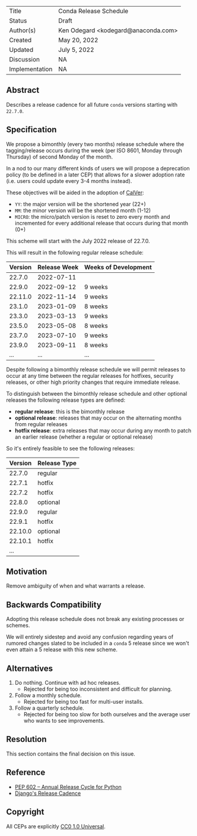 <table>
<tr><td> Title </td><td> Conda Release Schedule </td>
<tr><td> Status </td><td> Draft </td></tr>
<tr><td> Author(s) </td><td> Ken Odegard &lt;kodegard@anaconda.com&gt; </td></tr>
<tr><td> Created </td><td> May 20, 2022 </td></tr>
<tr><td> Updated </td><td> July 5, 2022 </td></tr>
<tr><td> Discussion </td><td> NA </td></tr>
<tr><td> Implementation </td><td> NA </td></tr>
</table>

## Abstract

Describes a release cadence for all future `conda` versions starting with `22.7.0`.

## Specification

We propose a bimonthly (every two months) release schedule where the tagging/release occurs during the week (per ISO 8601, Monday through Thursday) of second Monday of the month.

In a nod to our many different kinds of users we will propose a deprecation policy (to be defined in a later CEP) that allows for a slower adoption rate (i.e. users could update every 3-4 months instead).

These objectives will be aided in the adoption of [CalVer](https://calver.org/):
- `YY`: the major version will be the shortened year (22+)
- `MM`: the minor version will be the shortened month (1-12)
- `MICRO`: the micro/patch version is reset to zero every month and incremented for every additional release that occurs during that month (0+)

This scheme will start with the July 2022 release of 22.7.0.

This will result in the following regular release schedule:

| Version | Release Week | Weeks of Development |
|---|---|---|
| 22.7.0 | 2022-07-11 | |
| 22.9.0 | 2022-09-12 | 9 weeks |
| 22.11.0 | 2022-11-14 | 9 weeks |
| 23.1.0 | 2023-01-09 | 8 weeks |
| 23.3.0 | 2023-03-13 | 9 weeks |
| 23.5.0 | 2023-05-08 | 8 weeks |
| 23.7.0 | 2023-07-10 | 9 weeks |
| 23.9.0 | 2023-09-11 | 8 weeks |
| ... | ... | ... |

Despite following a bimonthly release schedule we will permit releases to occur at any time between the regular releases for hotfixes, security releases, or other high priority changes that require immediate release.

To distinguish between the bimonthly release schedule and other optional releases the following release types are defined:

- **regular release**: this is the bimonthly release
- **optional release**: releases that may occur on the alternating months from regular releases
- **hotfix release**: extra releases that may occur during any month to patch an earlier release (whether a regular or optional release)

So it's entirely feasible to see the following releases:

| Version | Release Type |
|---|---|
| 22.7.0 | regular |
| 22.7.1 | hotfix |
| 22.7.2 | hotfix |
| 22.8.0 | optional |
| 22.9.0 | regular |
| 22.9.1 | hotfix |
| 22.10.0 | optional |
| 22.10.1 | hotfix |
| ... | |

## Motivation

Remove ambiguity of when and what warrants a release.

## Backwards Compatibility

Adopting this release schedule does not break any existing processes or schemes.

We will entirely sidestep and avoid any confusion regarding years of rumored changes slated to be included in a `conda` 5 release since we won't even attain a 5 release with this new scheme.

## Alternatives

1. Do nothing. Continue with ad hoc releases.
    - Rejected for being too inconsistent and difficult for planning.
2. Follow a monthly schedule.
    - Rejected for being too fast for multi-user installs.
3. Follow a quarterly schedule.
    - Rejected for being too slow for both ourselves and the average user who wants to see improvements.

## Resolution

This section contains the final decision on this issue.

## Reference

- [PEP 602 – Annual Release Cycle for Python](https://peps.python.org/pep-0602/)
- [Django's Release Cadence](https://docs.djangoproject.com/en/dev/internals/release-process/#release-cadence)

## Copyright

All CEPs are explicitly [CC0 1.0 Universal](https://creativecommons.org/publicdomain/zero/1.0/).
